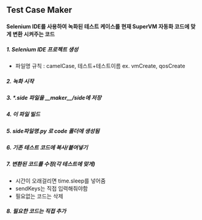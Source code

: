 ## Test Case Maker ##
#### Selenium IDE를 사용하여 녹화된 테스트 케이스를 현재 SuperVM 자동화 코드에 맞게 변환 시켜주는 코드

##### 1. Selenium IDE 프로젝트 생성
 * 파일명 규칙 : camelCase, 테스트+테스트이름 ex. vmCreate, qosCreate
##### 2. 녹화 시작
##### 3. *.side 파일을 \_\_maker\_\_/side에 저장
##### 4. 이 파일 빌드
##### 5. side파일명.py 로 code 폴더에 생성됨
##### 6. 기존 테스트 코드에 복사/붙여넣기
##### 7. 변환된 코드를 수정(각 테스트에 맞게)
  * 시간이 오래걸리면 time.sleep를 넣어줌
  * sendKeys는 직접 입력해줘야함
  * 필요없는 코드는 삭제
##### 8. 필요한 코드는 직접 추가
